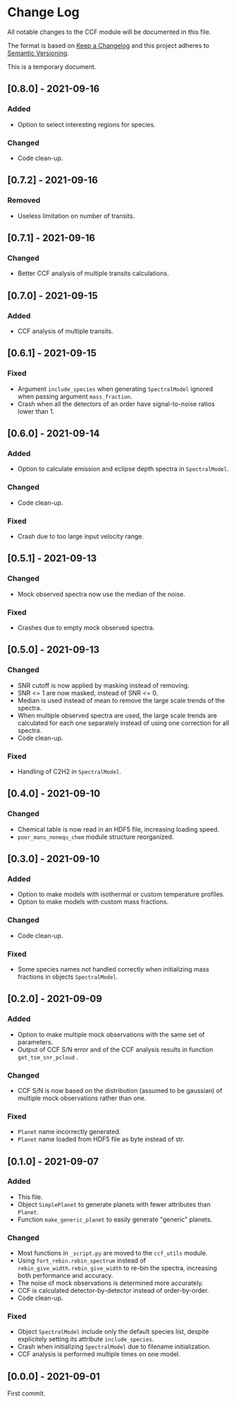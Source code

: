 # Change Log
All notable changes to the CCF module will be documented in this file.

The format is based on [Keep a Changelog](http://keepachangelog.com)
and this project adheres to [Semantic Versioning](http://semver.org).

This is a temporary document.

## [0.8.0] - 2021-09-16
### Added
- Option to select interesting regions for species.

### Changed
- Code clean-up.

## [0.7.2] - 2021-09-16
### Removed
- Useless limitation on number of transits.

## [0.7.1] - 2021-09-16
### Changed
- Better CCF analysis of multiple transits calculations.

## [0.7.0] - 2021-09-15
### Added
- CCF analysis of multiple transits.

## [0.6.1] - 2021-09-15
### Fixed
- Argument `include_species` when generating `SpectralModel` ignored when passing argument `mass_fraction`.
- Crash when all the detectors of an order have signal-to-noise ratios lower than 1.

## [0.6.0] - 2021-09-14
### Added
- Option to calculate emission and eclipse depth spectra in `SpectralModel`.

### Changed
- Code clean-up.

### Fixed
- Crash due to too large input velocity range.

## [0.5.1] - 2021-09-13
### Changed
- Mock observed spectra now use the median of the noise.

### Fixed
- Crashes due to empty mock observed spectra.

## [0.5.0] - 2021-09-13
### Changed
- SNR cutoff is now applied by masking instead of removing.
- SNR <= 1 are now masked, instead of SNR <= 0.
- Median is used instead of mean to remove the large scale trends of the spectra.
- When multiple observed spectra are used, the large scale trends are calculated for each one separately instead of using one correction for all spectra.
- Code clean-up.

### Fixed
- Handling of C2H2 in `SpectralModel`.

## [0.4.0] - 2021-09-10
### Changed
- Chemical table is now read in an HDF5 file, increasing loading speed.
- `poor_mans_nonequ_chem` module structure reorganized.

## [0.3.0] - 2021-09-10
### Added
- Option to make models with isothermal or custom temperature profiles.
- Option to make models with custom mass fractions.

### Changed
- Code clean-up.

### Fixed
- Some species names not handled correctly when initializing mass fractions in objects `SpectralModel`.

## [0.2.0] - 2021-09-09
### Added
- Option to make multiple mock observations with the same set of parameters.
- Output of CCF S/N error and of the CCF analysis results in function `get_tsm_snr_pcloud` .

### Changed
- CCF S/N is now based on the distribution (assumed to be gaussian) of multiple mock observations rather than one.

### Fixed
- `Planet` name incorrectly generated.
- `Planet` name loaded from HDF5 file as byte instead of str.

## [0.1.0] - 2021-09-07
### Added
- This file.
- Object `SimplePlanet` to generate planets with fewer attributes than `Planet`.
- Function `make_generic_planet` to easily generate "generic" planets.

### Changed
- Most functions in `_script.py` are moved to the `ccf_utils` module.
- Using `fort_rebin.rebin_spectrum` instead of `rebin_give_width.rebin_give_width` to re-bin the spectra, increasing both performance and accuracy.
- The noise of mock observations is determined more accurately.
- CCF is calculated detector-by-detector instead of order-by-order.
- Code clean-up.

### Fixed
- Object `SpectralModel` include only the default species list, despite explicitely setting its attribute `include_species`.
- Crash when initializing `SpectralModel` due to filename initialization.
- CCF analysis is performed multiple times on one model.

## [0.0.0] - 2021-09-01
First commit.